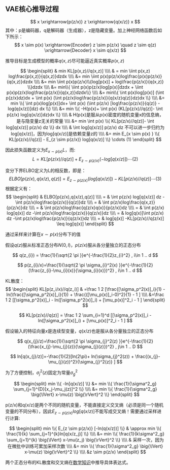 ## VAE核心推导过程

$$
x 
\xrightarrow{p(z/x)} z
\xrightarrow{q(x/z)} x
$$
其中：p是编码器，q是解码器（生成器），z是隐藏变量。加上神经网络函数后如下所示：
$$
x \sim p(x) 
\xrightarrow{Encoder} z \sim p(z/x) \quad z \sim q(z)
\xrightarrow{Decoder} x \sim q(x/z)
$$


推导目标是生成模型的概率$q(x,z)$尽可能逼近真实概率$p(x,z)$

$$
\begin{split}
& min KL[p(x,z)//q(x,z)]  \\\\
& = min \iint p(x,z) log\frac{p(x,z)}{q(x,z)}dzdx \\\\
&= min \iint p(x)p(z/x)log\frac{p(x)p(z/x)}{q(x,z)}dzdx \\\\
&= min \iint p(x)p(z/x)\\{log[p(x)] + log\frac{p(z/x)}{q(x,z)} \\}dzdx \\\\
&= min\\{ \iint p(x)p(z/x)log[p(x)]dzdx + \iint p(x)p(z/x)log\frac{p(z/x)}{q(x,z)}dzdx\\} \\\\
&= min\\{ \int p(x)log[p(x)] (\int p(z/x)dz)dx + \int p(x) (\int p(z/x)log\frac{p(z/x)}{q(x/z)q(z)}dz)dx  \\} \\\\
&= min \\{ \int p(x)log[p(x)]dx+ \int p(x) (\int p(z/x) [log\frac{p(z/x)}{q(z)} - log(q(x/z))]dz) dx \\} \\\\
&= min \\{ -H(p(x)+ \int p(x) (KL[p(z/x)//q(z)]- \int p(z/x) log[q(x/z)]dz)dx \\} \\\\
& H(p(x)是服从p(x)密度的随机变量x的信息熵，是与隐变量z无关的常量 \\\\
&= min \int p(x) \\{ KL[p(z/x)//q(z)]- \int log[q(x/z)] p(z/x) dz \\} dx  \\\\
& \int log[q(x/z)] p(z/x) dz 不可以进一步归约为log[q(x/z)]，因为log[q(x/z)]是依赖变量z的 \\\\
&= min E_{x \sim p(x) } \\{ KL[p(z/x)//q(z)] - E_{z \sim p(z/x)} log[q(x/z)] \\} \cdots (1)
\end{split} 
$$

因此损失函数定义为$E_{x \sim p(x) } L$，而:
$$
L = KL[p(z/x)//q(z)] + E_{z \sim p(z/x)}( -log[q(x/z)] ) \cdots (2)
$$

变分下界ELBO定义为L的相反数，即是：
$$
ELBO[p(z/x),q(x/z),q(z)] = E_{z \sim p(z/x)}(log[q(x/z)]) - KL[p(z/x)//q(z)] \cdots (3)
$$
根据定义有：
$$
\begin{split}
& ELBO[p(z/x),q(x/z),q(z)] \\\\
= & \int p(z/x) log[q(x/z)] dz -\int p(z/x)log\frac{p(z/x)}{q(z)}dz \\\\
= & \int p(z/x)log\frac{q(x,z)}{p(z/x)}dz \\\\
= & \int p(z/x)log\frac{q(z/x)q(x)}{p(z/x)}dz \\\\
= & \int p(z/x) log[q(x)] dz -\int p(z/x)log\frac{p(z/x)}{q(z/x)}dz \\\\
= & log[q(x)]\int p(z/x) dz -\int p(z/x)log\frac{p(z/x)}{q(z/x)}dz \\\\
= & log[q(x)] -KL[p(z/x)//q(z/x)] \leq log[q(x)]
\end{split} 
$$

通过采样来计算在$x \sim p(x)$分布下的值

假设$q(z)$服从标准正态分布$N(0,I)$，$p(z/x)$服从各分量独立的正态分布

$$
q(z_{i}) = \frac{1}{\sqrt{2 \pi }}e^{-\frac{1}{2}z_{i}^2} , i\in 1 .. d
$$

$$
p(z_{i}/x)=\frac{1}{\sqrt{2 \pi \sigma_{i}^2(x) }}e^{-\frac{1}{2}(\frac{z_{i}-\mu_{i}(x)}{\sigma_{i}(x)})^2}  , i\in 1 .. d
$$

KL散度：
$$
\begin{split}
KL[p(z_i/x)//q(z_i)] & =\frac 1 2 [\frac{[\sigma_p^2(x)]_i}{1} - ln(\frac{[\sigma_p^2(x)]_i}{1}) + \frac{([\mu_p(x)]_i-0)^2}{1} - 1 ] \\\\
&=\frac 1 2 [[\sigma_p^2(x)]_i - ln([\sigma_p^2(x)]_i) + [\mu_p(x)]^2_i - 1 ]
\end{split}
$$

$$
KL[p(z/x)//q(z)] = \frac 1 2 \sum_{i=1}^d  [[\sigma_p^2(x)]_i - ln([\sigma_p^2(x)]_i) + [\mu_p(x)]^2_i - 1 ]
$$


假设输入的特征向量$x$是连续型变量，$q(x/z)$也是服从各分量独立的正态分布

$$
q(x_{j}/z)=\frac{1}{\sqrt{2 \pi \sigma_{j}^2(z) }}e^{-\frac{1}{2}(\frac{x_{j}-\mu_{j}(z)}{\sigma_{j}(z)})^2}  , j\in 1 .. D
$$

$$
ln[q(x_{j}/z)]=-\frac{1}{2}[ln(2\pi)+ ln(\sigma_{j}^2(z)) + \frac{(x_{j}-\mu_{j}(z))^2}{\sigma_{j}^2(z)} ]
$$

为了方便控制，$\sigma_{j}^2(z)$固定为常量$\sigma^2_g$

$$
\begin{split}
min \\{ -ln[q(x/z)] \\} &= min \\{ \frac{1}{\sigma^2_g} \sum_{j=1}^{D}[x_j-\mu_j(z)]^2 \\} \\\\
&= min \\{ \frac{1}{\sigma^2_g} \big{\lVert} x-\mu(z) \big{\rVert}^2 \\}
\end{split}
$$

p(z/x)和q(x/z)是两个不同的随机变量，不能直接定义交叉熵（必须是同一个随机变量的不同分布），因此$E_{z \sim p(z/x)} log[q(x/z)]$不能写成交叉熵！需要通过采样进行计算:

$$
\begin{split}
min \\{ E_{z \sim p(z/x)} [-ln(q(x/z))] \\} & \approx min \\{ \frac{1}{k} \sum_{j=1}^{k}ln[q(x/z_j)] \\} \\\\
&= min \\{ \frac{1}{k\sigma^2_g} \sum_{j=1}^{k} \big{\lVert} x-\mu(z_j) \big{\rVert}^2 \\} \\\\
& 采样一次，因为在微批中训练可累加采样次数 \\\\
&= min \\{ \frac{1}{\sigma^2_g}  \big{\lVert} x-\mu(z) \big{\rVert}^2 \\} \\\\
&z \sim p(z/x)
\end{split}
$$

两个正态分布的KL散度和交叉熵在[数学知识](./数学知识.md)中推导具体表达式。
